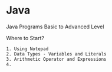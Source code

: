 # Java
Java Programs Basic to Advanced Level

Where to Start?

    1. Using Notepad
    2. Data Types - Variables and Literals
    3. Arithmetic Operator and Expressions
    4.
